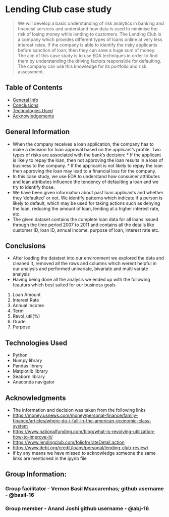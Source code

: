 # Lending Club case study
> We will develop a basic understanding of risk analytics in banking and financial services and understand how data is used to minimise the risk of losing money while lending to customers.
> The Lending Club is a company which provides different types of loans online at very less interest rates. If the company is able to identify the risky applicants before sanction of loan, then they can save a huge sum of money.
> The aim of this case study is to use EDA techniques in order to find them by understanding the driving factors responsible for defaulting. The company can use this knowledge for its portfolio and risk assessment.

## Table of Contents
* [General Info](#general-information)
* [Conclusions](#conclusions)
* [Technologies Used](#technologies-used)
* [Acknowledgements](#acknowledgements)

<!-- You can include any other section that is pertinent to your problem -->

## General Information
- When the company receives a loan application, the company has to make a decision for loan approval based on the applicant’s profile. Two types of risks are associated with the bank’s decision:
          * If the applicant is likely to repay the loan, then not approving the loan results in a loss of business to the company.
          * If the applicant is not likely to repay the loan then approving the loan may lead to a financial loss for the company. 
- In this case study, we use EDA to understand how consumer attributes and loan attributes influence the tendency of defaulting a loan and we try to identify those.
- We have been given information about past loan applicants and whether they ‘defaulted’ or not. We identify patterns which indicate if a person is likely to default, which may be used for taking actions such as denying the loan, reducing the amount of loan, lending at a higher interest rate, etc.
- The given dataset contains the complete loan data for all loans issued through the time period 2007 to 2011 and contains all the details like customer ID, loan ID, annual income, purpose of loan, interest rate etc.

## Conclusions
- After loading the datatset into our environment we explored the data and cleaned it, removed all the rows and columns which werent helpful in our analysis and performed univariate, bivariate and multi variate analysis
- Having being done all the analysis we ended up with the following feauturs which best suited for our business goals
1. Loan Amount
2. Interest Rate
3. Annual Income
4. Term
5. Revol_util(%)
6. Grade
7. Purpose

## Technologies Used
- Python 
- Numpy library 
- Pandas library 
- Matplotlib library 
- Seaborn library 
- Anaconda navigator

## Acknowledgments
- The information and decision was taken from the following links
- https://money.usnews.com/money/personal-finance/family-finance/articles/where-do-i-fall-in-the-american-economic-class-system
- https://www.nationalfunding.com/blog/what-is-revolving-utilization-how-to-improve-it/
- https://www.lendingclub.com/foliofn/rateDetail.action
- https://www.debt.org/credit/loans/personal/lending-club-review/
- if by any means we have missed to acknowledge someone the same links are mentioned in the ipynb file


## Group Information:
### Group facilitator - Vernon Basil Msacarenhas; github username - @basil-16
### Group member - Anand Joshi github username - @abj-16
